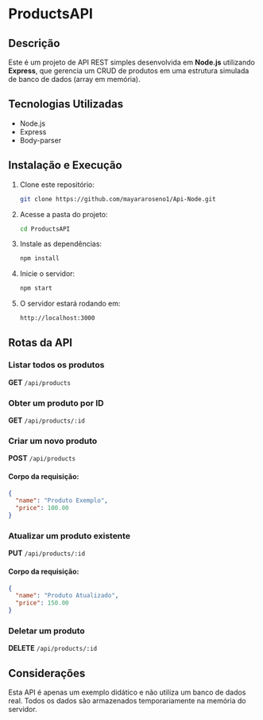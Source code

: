 # ProductsAPI

## Descrição
Este é um projeto de API REST simples desenvolvida em **Node.js** utilizando **Express**, que gerencia um CRUD de produtos em uma estrutura simulada de banco de dados (array em memória).

## Tecnologias Utilizadas
- Node.js
- Express
- Body-parser

## Instalação e Execução

1. Clone este repositório:
   ```bash
   git clone https://github.com/mayararoseno1/Api-Node.git
   ```

2. Acesse a pasta do projeto:
   ```bash
   cd ProductsAPI
   ```

3. Instale as dependências:
   ```bash
   npm install
   ```

4. Inicie o servidor:
   ```bash
   npm start
   ```

5. O servidor estará rodando em:
   ```
   http://localhost:3000
   ```

## Rotas da API

### Listar todos os produtos
**GET** `/api/products`

### Obter um produto por ID
**GET** `/api/products/:id`

### Criar um novo produto
**POST** `/api/products`
#### Corpo da requisição:
```json
{
  "name": "Produto Exemplo",
  "price": 100.00
}
```

### Atualizar um produto existente
**PUT** `/api/products/:id`
#### Corpo da requisição:
```json
{
  "name": "Produto Atualizado",
  "price": 150.00
}
```

### Deletar um produto
**DELETE** `/api/products/:id`

## Considerações
Esta API é apenas um exemplo didático e não utiliza um banco de dados real. Todos os dados são armazenados temporariamente na memória do servidor.

